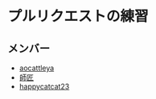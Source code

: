 # プルリクエストの練習
## メンバー  
- [aocattleya](https://github.com/aocattleya)  
- [師匠](https://github.com/XNCOAISN)  
- [happycatcat23](https://github.com/happycatcat23)
